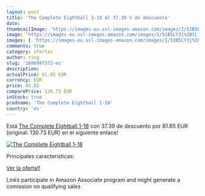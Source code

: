 ```yaml
---
layout: post
title: 'The Complete Eightball 1-18 al 37.39 % de descuento'
date: 
thumbnailImage: 'https://images-eu.ssl-images-amazon.com/images/I/51B5LY3j%2BtL._SL200_.jpg'
image: 'https://images-eu.ssl-images-amazon.com/images/I/51B5LY3j%2BtL._SL200_.jpg'
images: [ 'https://images-eu.ssl-images-amazon.com/images/I/51B5LY3j%2BtL._SL200_.jpg' ]
comments: true
category: ofertas
author: ring
slug: '1606997572-es'
description:
actualPrice: 81.85 EUR
currency: EUR
price: 81.85
comparePrice: 130.73 EUR
inStock: true
prodname: 'The Complete Eightball 1-18'
country: 'es'
---
```


Está [The Complete Eightball 1-18](https://www.amazon.es/dp/1606997572/?tag=tolees-21) con 37.39 de descuento por 81.85 EUR (original: 130.73 EUR) en el siguiente enlace!

[![The Complete Eightball 1-18](https://images-eu.ssl-images-amazon.com/images/I/51B5LY3j%2BtL._SL200_.jpg)](https://www.amazon.es/dp/1606997572/?tag=tolees-21)

Principales características:


[Ver la oferta!!](https://www.amazon.es/dp/1606997572/?tag=tolees-21)

Links participate in Amazon Associate program and might generate a comission on qualifying sales


